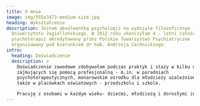 ```yaml
---
title: O mnie
image: img/555a3473-medium-size.jpg
heading: Wykształcenie
description: Jestem absolwentką psychologii na wydziale filozoficznym
  Uniwersytetu Jagiellońskiego. W 2012 roku ukończyłam 4 - letni całościowy kurs
  psychoterapii akredytowany przez Polskie Towarzystwo Psychiatryczne
  organizowany pod kierunkiem dr hab. Andrzeja Cechnickiego.
intro:
  heading: Doświadczenie
  description: >
    Doświadczenie zawodowe zdobywałam podczas praktyk i staży w kilku ośrodkach
    zajmujących się pomocą profesjonalną - m.in. w poradniach
    psychoterapeutycznych, monarowskim ośrodku dla młodzieży uzależnionej, a
    także w placówkach oświatowych - przedszkolu i szkole.

    Pracuję z osobami w każdym wieku- dziećmi, młodzieżą i dorosłymi indywidualnie (głównie w nurcie psychodynamicznym) i rodzinnie (systemowo), dostosowując styl pracy do potrzeb pacjenta. Regularnie poddaję swoją pracę superwizji u ceryfikowanego przez Polskie Towarzystwo Psychiatryczne superwizora.
---
```

